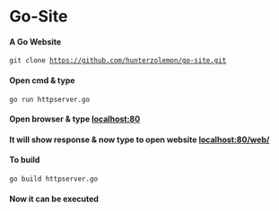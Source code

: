 <h1> Go-Site</h1>
<h4>A Go Website</h4>

<code>git clone https://github.com/hunterzolemon/go-site.git</code>
<h4>Open cmd & type</h4>
<code>go run httpserver.go</code>
<h4>Open browser & type <a href="http://localhost:80">localhost:80</a></h4>
  <h4>It will show response & now type to open website <a href="http://localhost:80/web/">localhost:80/web/</a></h4>  
<h4>To build</h4>
<code>go build httpserver.go</code>
<h4>Now it can be executed</h4>
